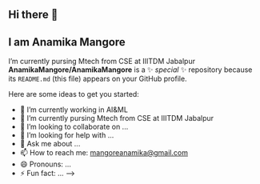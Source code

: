 ## Hi there 👋
## I am Anamika Mangore
I’m currently pursing Mtech from CSE at IIITDM Jabalpur
**AnamikaMangore/AnamikaMangore** is a ✨ _special_ ✨ repository because its `README.md` (this file) appears on your GitHub profile.

Here are some ideas to get you started:

- 🔭 I’m currently working  in AI&ML
- 🌱 I’m currently pursing Mtech from CSE at IIITDM Jabalpur 
- 👯 I’m looking to collaborate on ...
- 🤔 I’m looking for help with ...
- 💬 Ask me about ...
- 📫 How to reach me: mangoreanamika@gmail.com
- 😄 Pronouns: ...
- ⚡ Fun fact: ...
-->
